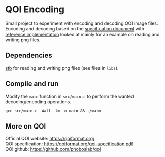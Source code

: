 # QOI Encoding

Small project to experiment with encoding and decoding QOI image files. Encoding and decoding based on the [specification document](https://qoiformat.org/qoi-specification.pdf) with [reference implementation](https://github.com/phoboslab/qoi) looked at mainly for an example on reading and writing png files.

## Dependencies

[stb](https://github.com/nothings/stb) for reading and writing png files (see files in `libs`).

## Compile and run

Modify the `main` function in `src/main.c` to perform the wanted decoding/encoding operations.

```
gcc src/main.c -Wall -lm -o main && ./main
```

## More on QOI
Official QOI website: https://qoiformat.org/  
QOI specification: https://qoiformat.org/qoi-specification.pdf  
QOI github: https://github.com/phoboslab/qoi  
